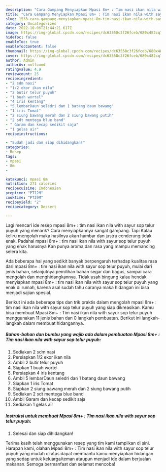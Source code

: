 ```yaml
---
description: "Cara Gampang Menyiapkan Mpasi 8m+ : Tim nasi ikan nila with sayur sop telur puyuh, Menggugah Selera"
title: "Cara Gampang Menyiapkan Mpasi 8m+ : Tim nasi ikan nila with sayur sop telur puyuh, Menggugah Selera"
slug: 1533-cara-gampang-menyiapkan-mpasi-8m-tim-nasi-ikan-nila-with-sayur-sop-telur-puyuh-menggugah-selera
category: Uncategorized
date: 2022-10-06T21:44:21.617Z
image: https://img-global.cpcdn.com/recipes/dc63558c3f26fceb/680x482cq70/mpasi-8m-tim-nasi-ikan-nila-with-sayur-sop-telur-puyuh-foto-resep-utama.jpg
hideToc: false
enableToc: true
enableTocContent: false
thumbnail: https://img-global.cpcdn.com/recipes/dc63558c3f26fceb/680x482cq70/mpasi-8m-tim-nasi-ikan-nila-with-sayur-sop-telur-puyuh-foto-resep-utama.jpg
cover: https://img-global.cpcdn.com/recipes/dc63558c3f26fceb/680x482cq70/mpasi-8m-tim-nasi-ikan-nila-with-sayur-sop-telur-puyuh-foto-resep-utama.jpg
author: Admin
authorAv: notfound
ratingvalue: 4.9
reviewcount: 25
recipeingredient:
- "2 sdm nasi"
- "1/2 ekor ikan nila"
- "2 butir telur puyuh"
- "1 buah wortel"
- "4 iris kentang"
- "5 lembarDaun seledri dan 1 batang daun bawang"
- "1 iris Tomat"
- "2 siung bawang merah dan 2 siung bawang putih"
- "2 sdt mentega blue band"
- " Garam dan kecap sedikit saja"
- "1 gelas air"
recipeinstructions:

- "Sudah jadi dan siap dihidangkan!"
categories:
- Resep
tags:
- mpasi
- 8m
- 

katakunci: mpasi 8m  
nutrition: 271 calories
recipecuisine: Indonesian
preptime: "PT12M"
cooktime: "PT39M"
recipeyield: "2"
recipecategory: Dessert

---
```



Lagi mencari ide resep mpasi 8m+ : tim nasi ikan nila with sayur sop telur puyuh yang menarik? Cara menyiapkannya sangat gampang. Tapi Kalau keliru mengolah maka hasilnya akan hambar dan justru cenderung tidak enak. Padahal mpasi 8m+ : tim nasi ikan nila with sayur sop telur puyuh yang enak harusnya Kan punya aroma dan rasa yang mampu memancing selera kita.


Ada beberapa hal yang sedikit banyak berpengaruh terhadap kualitas rasa dari mpasi 8m+ : tim nasi ikan nila with sayur sop telur puyuh, mulai dari jenis bahan, selanjutnya pemilihan bahan segar dan bagus, sampai cara mengolah dan menghidangkannya. Tidak usah bingung kalau hendak menyiapkan mpasi 8m+ : tim nasi ikan nila with sayur sop telur puyuh yang enak di rumah, karena asal sudah tahu caranya maka hidangan ini bisa menjadi sajian spesial.




Berikut ini ada beberapa tips dan trik praktis dalam mengolah mpasi 8m+ : tim nasi ikan nila with sayur sop telur puyuh yang siap dikreasikan. Kamu bisa membuat Mpasi 8m+ : Tim nasi ikan nila with sayur sop telur puyuh menggunakan 11 jenis bahan dan 0 langkah pembuatan. Berikut ini langkah-langkah dalam membuat hidangannya.

<!--inarticleads1-->

##### Bahan-bahan dan bumbu yang wajib ada dalam pembuatan Mpasi 8m+ : Tim nasi ikan nila with sayur sop telur puyuh:

1. Sediakan 2 sdm nasi
1. Persiapkan 1/2 ekor ikan nila
1. Ambil 2 butir telur puyuh
1. Siapkan 1 buah wortel
1. Persiapkan 4 iris kentang
1. Ambil 5 lembarDaun seledri dan 1 batang daun bawang
1. Siapkan 1 iris Tomat
1. Siapkan 2 siung bawang merah dan 2 siung bawang putih
1. Sediakan 2 sdt mentega blue band
1. Ambil  Garam dan kecap sedikit saja
1. Sediakan 1 gelas air




<!--inarticleads2-->

##### Instruksi untuk membuat Mpasi 8m+ : Tim nasi ikan nila with sayur sop telur puyuh:


1. Selesai dan siap dihidangkan!



Terima kasih telah menggunakan resep yang tim kami tampilkan di sini. Harapan kami, olahan Mpasi 8m+ : Tim nasi ikan nila with sayur sop telur puyuh yang mudah di atas dapat membantu kamu menyiapkan hidangan yang sedap untuk keluarga/teman ataupun menjadi ide dalam berjualan makanan. Semoga bermanfaat dan selamat mencoba!
